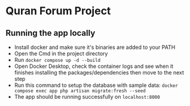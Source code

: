 # Quran Forum Project

## Running the app locally
- Install docker and make sure it's binaries are added to your PATH
- Open the Cmd in the project directory
- Run `docker compose up -d --build`
- Open Docker Desktop, check the container logs and see when it finishes installing the packages/dependencies then move to the next step
- Run this command to setup the database with sample data: `docker compose exec app php artisan migrate:fresh --seed`
- The app should be running successfully on `localhost:8000`
